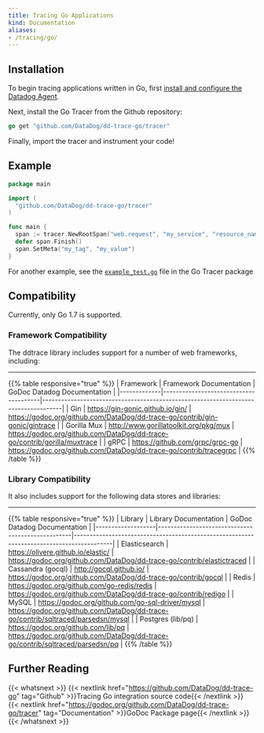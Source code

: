 ```yaml
---
title: Tracing Go Applications
kind: Documentation
aliases:
- /tracing/go/
---
```


## Installation

To begin tracing applications written in Go, first [install and configure the Datadog Agent](/tracing#installing-the-agent).

Next, install the Go Tracer from the Github repository:

```go
go get "github.com/DataDog/dd-trace-go/tracer"
```

Finally, import the tracer and instrument your code!

## Example

```go
package main

import (
  "github.com/DataDog/dd-trace-go/tracer"
)

func main {
  span := tracer.NewRootSpan("web.request", "my_service", "resource_name")
  defer span.Finish()
  span.SetMeta("my_tag", "my_value")
}
```

For another example, see the [`example_test.go`](https://github.com/DataDog/dd-trace-go/blob/master/tracer/example_test.go) file in the Go Tracer package

## Compatibility

Currently, only Go 1.7 is supported.

### Framework Compatibility

The ddtrace library includes support for a number of web frameworks, including:

___

{{% table responsive="true" %}}
| Framework   | Framework Documentation               | GoDoc Datadog Documentation                                                        |
|-------------|---------------------------------------|------------------------------------------------------------------------------------|
| Gin         | https://gin-gonic.github.io/gin/      | https://godoc.org/github.com/DataDog/dd-trace-go/contrib/gin-gonic/gintrace |
| Gorilla Mux | http://www.gorillatoolkit.org/pkg/mux | https://godoc.org/github.com/DataDog/dd-trace-go/contrib/gorilla/muxtrace   |
| gRPC        | https://github.com/grpc/grpc-go       | https://godoc.org/github.com/DataDog/dd-trace-go/contrib/tracegrpc          |
{{% /table %}}

### Library Compatibility

It also includes support for the following data stores and libraries:

___


{{% table responsive="true" %}}
| Library           | Library Documentation                            | GoDoc Datadog Documentation                                                              |
|-------------------|--------------------------------------------------|------------------------------------------------------------------------------------------|
| Elasticsearch     | https://olivere.github.io/elastic/               | https://godoc.org/github.com/DataDog/dd-trace-go/contrib/elastictraced            |
| Cassandra (gocql) | http://gocql.github.io/                          | https://godoc.org/github.com/DataDog/dd-trace-go/contrib/gocql                    |
| Redis             | https://godoc.org/github.com/go-redis/redis      | https://godoc.org/github.com/DataDog/dd-trace-go/contrib/redigo                   |
| MySQL             | https://godoc.org/github.com/go-sql-driver/mysql | https://godoc.org/github.com/DataDog/dd-trace-go/contrib/sqltraced/parsedsn/mysql |
| Postgres (lib/pq) | https://godoc.org/github.com/lib/pq              | https://godoc.org/github.com/DataDog/dd-trace-go/contrib/sqltraced/parsedsn/pq    |
{{% /table %}}

## Further Reading

{{< whatsnext >}}
    {{< nextlink href="https://github.com/DataDog/dd-trace-go" tag="Github" >}}Tracing Go integration source code{{< /nextlink >}}
    {{< nextlink href="https://godoc.org/github.com/DataDog/dd-trace-go/tracer" tag="Documentation" >}}GoDoc Package page{{< /nextlink >}}
{{< /whatsnext >}}
